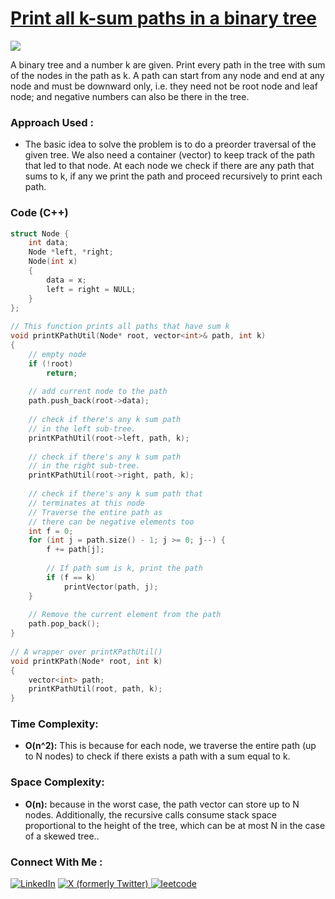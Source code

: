 # [Print all k-sum paths in a binary tree](https://www.geeksforgeeks.org/print-k-sum-paths-binary-tree/)

![](https://badgen.net/badge/Level/Medium/yellow)

A binary tree and a number k are given. Print every path in the tree with sum of the nodes in the path as k. 
A path can start from any node and end at any node and must be downward only, i.e. they need not be root node and leaf node; and negative numbers can also be there in the tree.

### Approach Used :

-   The basic idea to solve the problem is to do a preorder traversal of the given tree. We also need a container (vector) to keep track of the path that led to that node. At each node we check if there are any path that sums to k, if any we print the path and proceed recursively to print each path.

### Code (C++)

```cpp
struct Node {
    int data;
    Node *left, *right;
    Node(int x)
    {
        data = x;
        left = right = NULL;
    }
};
 
// This function prints all paths that have sum k
void printKPathUtil(Node* root, vector<int>& path, int k)
{
    // empty node
    if (!root)
        return;
 
    // add current node to the path
    path.push_back(root->data);
 
    // check if there's any k sum path
    // in the left sub-tree.
    printKPathUtil(root->left, path, k);
 
    // check if there's any k sum path
    // in the right sub-tree.
    printKPathUtil(root->right, path, k);
 
    // check if there's any k sum path that
    // terminates at this node
    // Traverse the entire path as
    // there can be negative elements too
    int f = 0;
    for (int j = path.size() - 1; j >= 0; j--) {
        f += path[j];
 
        // If path sum is k, print the path
        if (f == k)
            printVector(path, j);
    }
 
    // Remove the current element from the path
    path.pop_back();
}
 
// A wrapper over printKPathUtil()
void printKPath(Node* root, int k)
{
    vector<int> path;
    printKPathUtil(root, path, k);
}
```

### Time Complexity:
- **O(n^2):** This is because for each node, we traverse the entire path (up to N nodes) to check if there exists a path with a sum equal to k.

### Space Complexity:
- **O(n):** because in the worst case, the path vector can store up to N nodes. Additionally, the recursive calls consume stack space proportional to the height of the tree, which can be at most N in the case of a skewed tree..

### Connect With Me : 

<a href="https://www.linkedin.com/in/shivam-ray-b4306524a/" target="_blank"><img src="https://img.shields.io/badge/LinkedIn-0077B5?style=for-the-badge&logo=linkedin&logoColor=white" alt="LinkedIn"></a>
<a href="https://x.com/rai_shivam11/" target="_blank"><img src="https://img.shields.io/badge/Twitter-1DA1F2?style=for-the-badge&logo=twitter&logoColor=white" alt="X (formerly Twitter)">
</a>
<a href="https://leetcode.com/u/shrunited0702/" target="_blank"><img src="https://img.shields.io/badge/LeetCode-000000?style=for-the-badge&logo=LeetCode&logoColor=#d16c06" alt="leetcode">
</a>